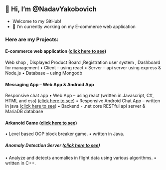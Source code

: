 ## 👋 Hi, I’m @NadavYakobovich
* Welcome to my GitHub!
*  🔭 I’m currently working on my E-commerce web application

### Here are my Projects:
#### E-commerce web application ([click here to see](https://github.com/NadavYakobovich/E-Commere_WebShop_Project))
Web shop , Displayed Product Board ,Registration user system , Dashboard for management
•	Client – using react 
•	Server – api server using express & Node.js
•	Database – using Mongodb 

#### Messaging App – Web App & Android App  
Responsive chat app
•	Web App – using react (written in Javascript, C#, HTML and css) ([click here to see](https://github.com/NadavYakobovich/ReactChatApp))
•	Responsive Android Chat App – written in java ([click here to see](https://github.com/NadavYakobovich/AndroidChatApp))
•	Backend -  .net core RESTful api server & MariaDB database

#### Arkanoid Game ([click here to see](https://github.com/NadavYakobovich/Arkanoid-Game))
•	Level based OOP block breaker game.
•	written in Java.

##### Anomaly Detection Server ([click here to see](https://github.com/NadavYakobovich/Anomaly_Detector))
•	Analyze and detects anomalies in flight data using various algorithms.
•	written in C++.


